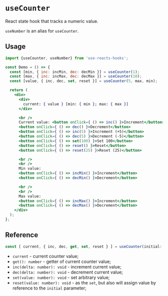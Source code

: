 # `useCounter`

React state hook that tracks a numeric value.

`useNumber` is an alias for `useCounter`.


## Usage

```jsx
import {useCounter, useNumber} from 'use-reacts-hooks';

const Demo = () => {
  const [min, { inc: incMin, dec: decMin }] = useCounter(1);
  const [max, { inc: incMax, dec: decMax }] = useCounter(10);
  const [value, { inc, dec, set, reset }] = useCounter(5, max, min);

  return (
    <div>
      <div>
        current: { value } [min: { min }; max: { max }]
      </div>

      <br />
      Current value: <button onClick={ () => inc() }>Increment</button>
      <button onClick={ () => dec() }>Decrement</button>
      <button onClick={ () => inc(5) }>Increment (+5)</button>
      <button onClick={ () => dec(5) }>Decrement (-5)</button>
      <button onClick={ () => set(100) }>Set 100</button>
      <button onClick={ () => reset() }>Reset</button>
      <button onClick={ () => reset(25) }>Reset (25)</button>

      <br />
      <br />
      Min value:
      <button onClick={ () => incMin() }>Increment</button>
      <button onClick={ () => decMin() }>Decrement</button>

      <br />
      <br />
      Max value:
      <button onClick={ () => incMax() }>Increment</button>
      <button onClick={ () => decMax() }>Decrement</button>
    </div>
  );
};
```


## Reference

```ts 
const [ current, { inc, dec, get, set, reset } ] = useCounter(initial: number, max: number | null = null, min: number | null = null);
```
- `current` - current counter value;
- `get(): number` - getter of current counter value;
- `inc(delta: number): void` - increment current value;
- `dec(delta: number): void` - decrement current value;
- `set(value: number): void` - set arbitrary value;
- `reset(value: number): void` - as the `set`, but also will assign value by reference to the `initial` parameter;
